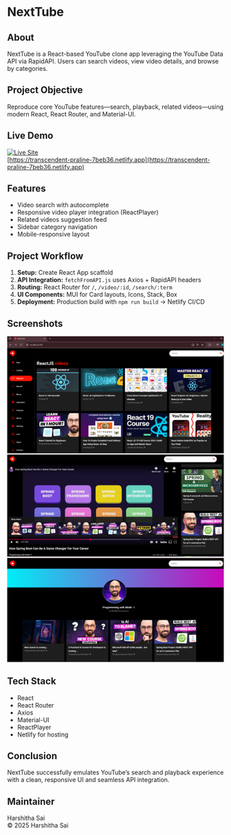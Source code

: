 # NextTube

## About  
NextTube is a React-based YouTube clone app leveraging the YouTube Data API via RapidAPI. Users can search videos, view video details, and browse by categories.

## Project Objective  
Reproduce core YouTube features—search, playback, related videos—using modern React, React Router, and Material-UI.

## Live Demo

[![Live Site](https://img.icons8.com/ios-glyphs/30/000000/external-link.png)](https://transcendent-praline-7beb36.netlify.app)  
[https://transcendent-praline-7beb36.netlify.app](https://transcendent-praline-7beb36.netlify.app)


## Features  
- Video search with autocomplete  
- Responsive video player integration (ReactPlayer)  
- Related videos suggestion feed  
- Sidebar category navigation  
- Mobile-responsive layout  

## Project Workflow  
1. **Setup:** Create React App scaffold  
2. **API Integration:** `fetchFromAPI.js` uses Axios + RapidAPI headers  
3. **Routing:** React Router for `/`, `/video/:id`, `/search/:term`  
4. **UI Components:** MUI for Card layouts, Icons, Stack, Box  
5. **Deployment:** Production build with `npm run build` → Netlify CI/CD  

## Screenshots  
![Home Page](Screenshots/Home_page.png)  
![Video Detail](Screenshots/Recommended_videos.png)  
![Channels](Screenshots/Channels.png)

## Tech Stack  
- React  
- React Router  
- Axios  
- Material-UI  
- ReactPlayer  
- Netlify for hosting  

## Conclusion  
NextTube successfully emulates YouTube’s search and playback experience with a clean, responsive UI and seamless API integration.

## Maintainer  
Harshitha Sai  
© 2025 Harshitha Sai
